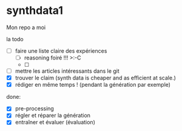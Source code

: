 # synthdata1
Mon repo a moi

la todo

- [ ] faire une liste claire des expériences
    - [ ] reasoning foiré !!! >:-C
    - [ ]    
- [ ] mettre les articles intéressants dans le git  
- [x] trouver le claim (synth data is cheaper and as efficient at scale.)  
- [x] rédiger en même temps ! (pendant la génération par exemple)   

done:

- [x] pre-processing
- [x] régler et réparer la génération         
- [x] entraîner et évaluer (évaluation) 